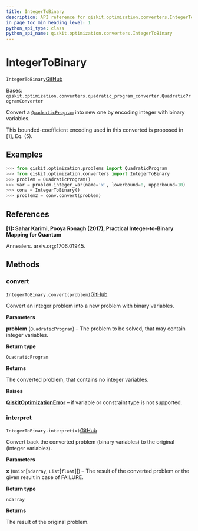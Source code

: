 ```yaml
---
title: IntegerToBinary
description: API reference for qiskit.optimization.converters.IntegerToBinary
in_page_toc_min_heading_level: 1
python_api_type: class
python_api_name: qiskit.optimization.converters.IntegerToBinary
---
```


# IntegerToBinary

<span id="qiskit.optimization.converters.IntegerToBinary" />

`IntegerToBinary`[GitHub](https://github.com/qiskit/qiskit/tree/stable/0.18/qiskit/optimization/converters/integer_to_binary.py "view source code")

Bases: `qiskit.optimization.converters.quadratic_program_converter.QuadraticProgramConverter`

Convert a [`QuadraticProgram`](qiskit.optimization.problems.QuadraticProgram "qiskit.optimization.problems.QuadraticProgram") into new one by encoding integer with binary variables.

This bounded-coefficient encoding used in this converted is proposed in \[1], Eq. (5).

## Examples

```python
>>> from qiskit.optimization.problems import QuadraticProgram
>>> from qiskit.optimization.converters import IntegerToBinary
>>> problem = QuadraticProgram()
>>> var = problem.integer_var(name='x', lowerbound=0, upperbound=10)
>>> conv = IntegerToBinary()
>>> problem2 = conv.convert(problem)
```

## References

**\[1]: Sahar Karimi, Pooya Ronagh (2017), Practical Integer-to-Binary Mapping for Quantum**

Annealers. arxiv.org:1706.01945.

## Methods

### convert

<span id="qiskit.optimization.converters.IntegerToBinary.convert" />

`IntegerToBinary.convert(problem)`[GitHub](https://github.com/qiskit/qiskit/tree/stable/0.18/qiskit/optimization/converters/integer_to_binary.py "view source code")

Convert an integer problem into a new problem with binary variables.

**Parameters**

**problem** (`QuadraticProgram`) – The problem to be solved, that may contain integer variables.

**Return type**

`QuadraticProgram`

**Returns**

The converted problem, that contains no integer variables.

**Raises**

[**QiskitOptimizationError**](qiskit.optimization.QiskitOptimizationError "qiskit.optimization.QiskitOptimizationError") – if variable or constraint type is not supported.

### interpret

<span id="qiskit.optimization.converters.IntegerToBinary.interpret" />

`IntegerToBinary.interpret(x)`[GitHub](https://github.com/qiskit/qiskit/tree/stable/0.18/qiskit/optimization/converters/integer_to_binary.py "view source code")

Convert back the converted problem (binary variables) to the original (integer variables).

**Parameters**

**x** (`Union`\[`ndarray`, `List`\[`float`]]) – The result of the converted problem or the given result in case of FAILURE.

**Return type**

`ndarray`

**Returns**

The result of the original problem.

